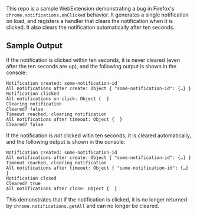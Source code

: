 This repo is a sample WebExtension demonstrating a bug in Firefox's `chrome.notifications.onClicked` behavior. It generates a single notification on load, and registers a handler that clears the notification when it is clicked. It also clears the notification automatically after ten seconds.

## Sample Output

If the notification is clicked within ten seconds, it is never cleared (even after the ten seconds are up), and the following output is shown in the console:

```
Notification created: some-notification-id
All notifications after create: Object { "some-notification-id": {…} }
Notification clicked
All notifications on click: Object {  }
Clearing notification
Cleared? false
Timeout reached, clearing notification
All notifications after timeout: Object {  }
Cleared? false
```

If the notification is *not* clicked witin ten seconds, it is cleared automatically, and the following output is shown in the console:

```
Notification created: some-notification-id
All notifications after create: Object { "some-notification-id": {…} }
Timeout reached, clearing notification
All notifications after timeout: Object { "some-notification-id": {…} }
Notification closed
Cleared? true
All notifications after close: Object {  }
```

This demonstrates that if the notification is clicked, it is no longer returned by `chrome.notifications.getAll` and can no longer be cleared.
